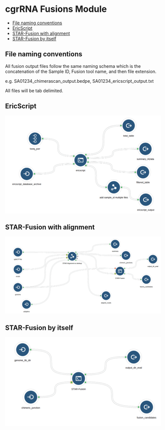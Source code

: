 cgrRNA Fusions Module
================

-   [File naming conventions](#file-naming-conventions)
-   [EricScript](#ericscript)
-   [STAR-Fusion with alignment](#star-fusion-with-alignment)
-   [STAR-Fusion by itself](#star-fusion-by-itself)

File naming conventions
-----------------------

All fusion output files follow the same naming schema which is the concatenation of the Sample ID, Fusion tool name, and then file extension.

e.g. SA01234\_chimerascan\_output.bedpe, SA01234\_ericscript\_output.txt

All files will be tab delimited.

EricScript
----------

![workflow\_graph.png](workflows/ericscript/workflow_graph.png)

STAR-Fusion with alignment
--------------------------

![](workflows/star_fusion/star_fusion_with_alignment.png)

STAR-Fusion by itself
---------------------

![](workflows/star_fusion/star_fusion_post_alignment.png)

